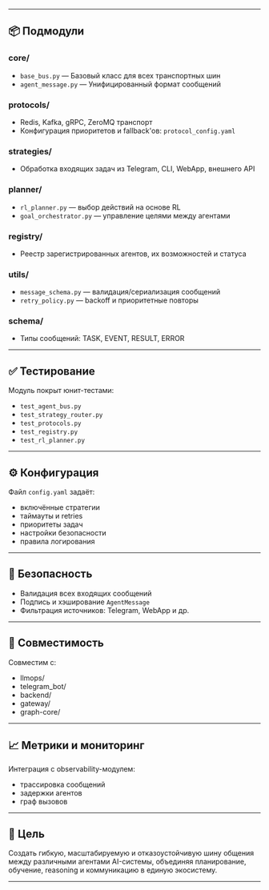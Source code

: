 
---

## 📦 Подмодули

### core/
- `base_bus.py` — Базовый класс для всех транспортных шин
- `agent_message.py` — Унифицированный формат сообщений

### protocols/
- Redis, Kafka, gRPC, ZeroMQ транспорт
- Конфигурация приоритетов и fallback'ов: `protocol_config.yaml`

### strategies/
- Обработка входящих задач из Telegram, CLI, WebApp, внешнего API

### planner/
- `rl_planner.py` — выбор действий на основе RL
- `goal_orchestrator.py` — управление целями между агентами

### registry/
- Реестр зарегистрированных агентов, их возможностей и статуса

### utils/
- `message_schema.py` — валидация/сериализация сообщений
- `retry_policy.py` — backoff и приоритетные повторы

### schema/
- Типы сообщений: TASK, EVENT, RESULT, ERROR

---

## ✅ Тестирование

Модуль покрыт юнит-тестами:
- `test_agent_bus.py`
- `test_strategy_router.py`
- `test_protocols.py`
- `test_registry.py`
- `test_rl_planner.py`

---

## ⚙️ Конфигурация

Файл `config.yaml` задаёт:
- включённые стратегии
- таймауты и retries
- приоритеты задач
- настройки безопасности
- правила логирования

---

## 🔐 Безопасность

- Валидация всех входящих сообщений
- Подпись и хэширование `AgentMessage`
- Фильтрация источников: Telegram, WebApp и др.

---

## 🧪 Совместимость

Совместим с:
- llmops/
- telegram_bot/
- backend/
- gateway/
- graph-core/

---

## 📈 Метрики и мониторинг

Интеграция с observability-модулем:
- трассировка сообщений
- задержки агентов
- граф вызовов

---

## 🧠 Цель

Создать гибкую, масштабируемую и отказоустойчивую шину общения между различными агентами AI-системы, объединяя планирование, обучение, reasoning и коммуникацию в единую экосистему.

---

